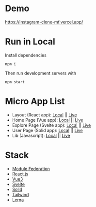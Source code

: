 # Demo
https://instagram-clone-mf.vercel.app/

# Run in Local
Install dependencies

`npm i`

Then run development servers with

`npm start`

# Micro App List

- Layout (React app): [Local](http://localhost:8080/) || [Live](https://instagram-clone-mf.vercel.app/)
- Home Page (Vue app): [Local](http://localhost:3001/) || [Live](https://instagram-clone-home.vercel.app/)
- Explore Page (Svelte app): [Local](http://localhost:3002/) || [Live](https://instagram-clone-explore.vercel.app/)
- User Page (Solid app): [Local](http://localhost:3003/) || [Live](https://instagram-clone-user.vercel.app/)
- Lib (Javascript): [Local](http://localhost:5001/) || [Live](https://instagram-clone-lib.vercel.app/)

# Stack

- [Module Federation](https://module-federation.github.io/)
- [React.js](https://reactjs.org/)
- [Vue3](https://vuejs.org/)
- [Svelte](https://svelte.dev/)
- [Solid](https://www.solidjs.com/)
- [Tailwind](https://tailwindcss.com/)
- [Lerna](https://lerna.js.org/)